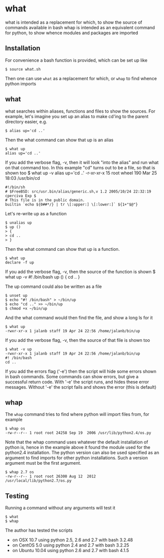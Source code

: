 what
====

what is intended as a replacement for which, to show the source of commands available in bash
whap is intended as an equivalent command for python, to show whence modules and packages are imported

Installation
------------

For convenience a bash function is provided, which can be set up like

    $ source what.sh

Then one can use `what` as a replacement for which, or `whap` to find whence python imports

what
----

what searches within aliases, functions and files to show the sources. For example, let's imagine you set up an alias to make cd'ing to the parent directory easier, e.g.

	$ alias up='cd ..'

Then the what command can show that up is an alias

	$ what up
	alias up='cd ..'

If you add the verbose flag, -v, then it will look "into the alias" and run what on that command too. In this example "cd" turns out to be a file, so that is shown too
	$ what up -v
	alias up='cd ..'
	-r-xr-xr-x 15 root wheel 190 Mar 25 18:03 /usr/bin/cd

	#!/bin/sh
	# $FreeBSD: src/usr.bin/alias/generic.sh,v 1.2 2005/10/24 22:32:19 cperciva Exp $
	# This file is in the public domain.
	builtin `echo ${0##*/} | tr \[:upper:] \[:lower:]` ${1+"$@"}

Let's re-write up as a function

	$ unalias up
	$ up ()
	> {
	> cd ..
	> }

Then the what command can show that up is a function.

	$ what up
	declare -f up

If you add the verbose flag, -v, then the source of the function is shown
	$ what up -v
	#! /bin/bash
	up ()
	{
		    cd ..
	}

The up command could also be written as a file

	$ unset up
	$ echo "#! /bin/bash" > ~/bin/up
	$ echo "cd .." >> ~/bin/up
	$ chmod +x ~/bin/up

And the what command would then find the file, and show a long ls for it

	$ what up
	-rwxr-xr-x 1 jalanb staff 19 Apr 24 22:56 /home/jalanb/bin/up

If you add the verbose flag, -v, then the source of that file is shown too

	$ what -v up
	-rwxr-xr-x 1 jalanb staff 19 Apr 24 22:56 /home/jalanb/bin/up
	#! /bin/bash
	cd ..

If you add the errors flag ('-e') then the script will hide some errors shown in bash commands.
	Some commands can show errors, but give a successful return code.
	With '-e' the script runs, and hides these error messages.
	Without '-e' the script fails and shows the error (this is default)

whap
----

The `whap` command tries to find where python will import files from, for example

	$ whap os
	-rw-r--r-- 1 root root 24258 Sep 19  2006 /usr/lib/python2.4/os.py

Note that the whap command uses whatever the default installation of python is, hence in the example above it found the module used for the python2.4 installation. The python version can also be used specified as an argument to find imports for other python installations. Such a version argument must be the first argument.

	$ whap 2.7 os
	-rw-r--r-- 1 root root 26300 Aug 12  2012 /usr/local/lib/python2.7/os.py

Testing
-------

Running a command without any arguments will test it

	$ what
	$ whap

The author has tested the scripts
* on OSX 10.7 using python 2.5, 2.6 and 2.7 with bash 3.2.48
* on CentOS 5.0 using python 2.4 and 2.7 with bash 3.2.25
* on Ubuntu 10.04 using python 2.6 and 2.7 with bash 4.1.5
